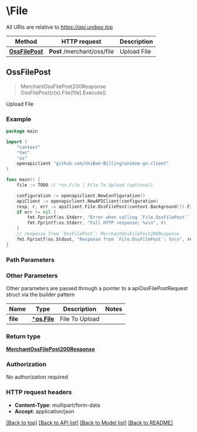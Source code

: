 # \File

All URIs are relative to *https://api.unibee.top*

Method | HTTP request | Description
------------- | ------------- | -------------
[**OssFilePost**](File.md#OssFilePost) | **Post** /merchant/oss/file | Upload File



## OssFilePost

> MerchantOssFilePost200Response OssFilePost(ctx).File(file).Execute()

Upload File

### Example

```go
package main

import (
	"context"
	"fmt"
	"os"
	openapiclient "github.com/UniBee-Billing/unibee-go-client"
)

func main() {
	file := TODO // *os.File | File To Upload (optional)

	configuration := openapiclient.NewConfiguration()
	apiClient := openapiclient.NewAPIClient(configuration)
	resp, r, err := apiClient.File.OssFilePost(context.Background()).File(file).Execute()
	if err != nil {
		fmt.Fprintf(os.Stderr, "Error when calling `File.OssFilePost``: %v\n", err)
		fmt.Fprintf(os.Stderr, "Full HTTP response: %v\n", r)
	}
	// response from `OssFilePost`: MerchantOssFilePost200Response
	fmt.Fprintf(os.Stdout, "Response from `File.OssFilePost`: %v\n", resp)
}
```

### Path Parameters



### Other Parameters

Other parameters are passed through a pointer to a apiOssFilePostRequest struct via the builder pattern


Name | Type | Description  | Notes
------------- | ------------- | ------------- | -------------
 **file** | [***os.File**](*os.File.md) | File To Upload | 

### Return type

[**MerchantOssFilePost200Response**](MerchantOssFilePost200Response.md)

### Authorization

No authorization required

### HTTP request headers

- **Content-Type**: multipart/form-data
- **Accept**: application/json

[[Back to top]](#) [[Back to API list]](../README.md#documentation-for-api-endpoints)
[[Back to Model list]](../README.md#documentation-for-models)
[[Back to README]](../README.md)

